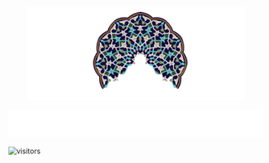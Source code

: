 <p style="text-align:center">

<img style="max-width: 435px" src="https://github.com/tayyebi/IranianGraphicalElements/raw/master/yazd.svg" />

![Typing SVG](readme-typing-svg.demolab.com.svg)

![visitors](https://visitor-badge.glitch.me/badge?page_id=tayyebi&left_color=green&right_color=red)

</p>
